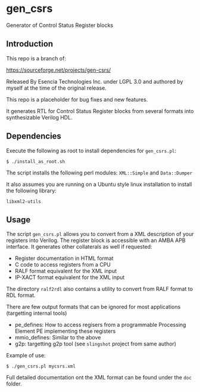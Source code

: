 # gen_csrs

Generator of Control Status Register blocks

## Introduction

This repo is a branch of:

  https://sourceforge.net/projects/gen-csrs/

Released By Esencia Technologies Inc. under LGPL 3.0 and authored by myself at the time of the original release.

This repo is a placeholder for bug fixes and new features.


It generates RTL for Control Status Register blocks from several formats into
synthesizable Verilog HDL.

## Dependencies

Execute the following as root to install dependencies for `gen_csrs.pl`:

    $ ./install_as_root.sh

The script installs the following perl modules: `XML::Simple` and `Data::Dumper`

It also assumes you are running on a Ubuntu style linux installation to install the following library:

    libxml2-utils


## Usage

The script `gen_csrs.pl` allows you to convert from a XML description of your registers into Verilog.
The register block is accessible with an AMBA APB interface.
It generates other collaterals as well if requested:

 - Register documentation in HTML format
 - C code to access registers from a CPU
 - RALF format equivalent for the XML input
 - IP-XACT format equivalent for the XML input

The directory `ralf2rdl` also contains a utility to convert from RALF format to RDL format.

There are few output formats that can be ignored for most applications (targetting internal tools)

 - pe_defines: How to access regisers from a programmable Processing Element PE implementing these registers
 - mmio_defines: Similar to the above
 - g2p: targetting g2p tool (see `slingshot` project from same author)
    
Example of use:

    $ ./gen_csrs.pl mycsrs.xml

Full detailed documentation ont the XML format can be found under the `doc` folder.

